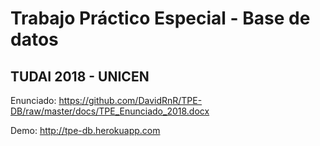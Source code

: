 # Trabajo Práctico Especial - Base de datos 
## TUDAI 2018 - UNICEN

Enunciado: https://github.com/DavidRnR/TPE-DB/raw/master/docs/TPE_Enunciado_2018.docx

Demo: http://tpe-db.herokuapp.com